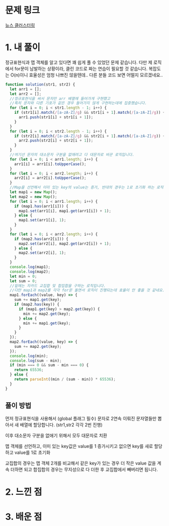 # 문제 링크

[뉴스 클러스터링](https://school.programmers.co.kr/learn/courses/30/lessons/17677)

# 1. 내 풀이

정규표현식과 맵 객체를 알고 있다면 꽤 쉽게 풀 수 있었던 문제 같습니다.
다만 제 로직에서 for문이 남발하는 상황이라, 클린 코드로 짜는 연습이 필요할 것 같습니다.
복잡도는 O(n)이니 효율성은 엄청 나쁘진 않을텐데.. 다른 분들 코드 보면 어떨지 모르겠네요..

```js
function solution(str1, str2) {
  let arr1 = [];
  let arr2 = [];
  //정규표현식을 써서 문자만 arr 배열에 들어가게 구현했고
  //특히 문자와 다른 기호가 같은 경우 들어가지 않게 구현하는데에 집중했습니다.
  for (let i = 0; i < str1.length - 1; i++) {
    if (str1[i].match(/[a-zA-Z]/g) && str1[i + 1].match(/[a-zA-Z]/g)) {
      arr1.push(str1[i] + str1[i + 1]);
    }
  }
  for (let i = 0; i < str2.length - 1; i++) {
    if (str2[i].match(/[a-zA-Z]/g) && str2[i + 1].match(/[a-zA-Z]/g)) {
      arr2.push(str2[i] + str2[i + 1]);
    }
  }
  //여기선 문자의 대소문자 구분을 없애려고 다 대문자로 바꾼 로직입니다.
  for (let i = 0; i < arr1.length; i++) {
    arr1[i] = arr1[i].toUpperCase();
  }
  for (let i = 0; i < arr2.length; i++) {
    arr2[i] = arr2[i].toUpperCase();
  }
  //Map을 선언해서 이미 있는 key의 value는 증가, 반대의 경우는 1로 초기화 하는 로직입니다.
  let map1 = new Map();
  let map2 = new Map();
  for (let i = 0; i < arr1.length; i++) {
    if (map1.has(arr1[i])) {
      map1.set(arr1[i], map1.get(arr1[i]) + 1);
    } else {
      map1.set(arr1[i], 1);
    }
  }
  for (let i = 0; i < arr2.length; i++) {
    if (map2.has(arr2[i])) {
      map2.set(arr2[i], map2.get(arr2[i]) + 1);
    } else {
      map2.set(arr2[i], 1);
    }
  }
  console.log(map1);
  console.log(map2);
  let min = 0;
  let sum = 0;
  //밑에는 자카드 교집합 및 합집합을 구하는 로직입니다.
  //다만 map1과 map2를 각각 for문 돌면서 로직이 진행되는데 효율이 안 좋을 것 같네요..
  map1.forEach((value, key) => {
    sum += map1.get(key);
    if (map2.has(key)) {
      if (map1.get(key) > map2.get(key)) {
        min += map2.get(key);
      } else {
        min += map1.get(key);
      }
    }
  });
  map2.forEach((value, key) => {
    sum += map2.get(key);
  });
  console.log(min);
  console.log(sum - min);
  if (min === 0 && sum - min === 0) {
    return 65536;
  } else {
    return parseInt((min / (sum - min)) * 65536);
  }
}
```

## 풀이 방법

먼저 정규표현식을 사용해서 (global 플래그 필수) 문자로 2연속 이뤄진 문자열들만 뽑아서 새 배열에 할당합니다. (str1,str2 각각 2번 진행)

이후 대소문자 구분을 없애기 위해서 모두 대문자로 치환

맵 객체를 선언하고, 이미 있는 key값은 value를 1 증가시키고 없으면 key를 새로 할당하고 value를 1로 초기화

교집합의 경우는 맵 객체 2개를 비교해서 같은 key가 있는 경우 더 작은 value 값을 계속 더하면 되고
합집합의 경우는 무지성으로 다 더한 후 교집합에서 빼버리면 됩니다.

# 2. 느낀 점

# 3. 배운 점
